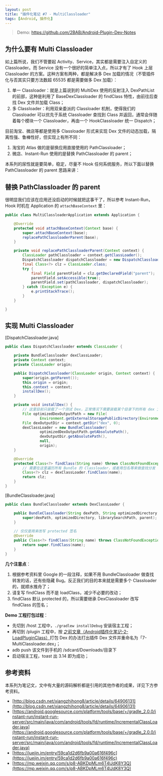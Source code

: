 ```yaml
---
layout: post
title: "插件化笔记 #7 - MultiClassloader"
tags: [Android, 插件化]
---
```


> Demo: https://github.com/2BAB/Android-Plugin-Dev-Notes

## 为什么要有 Multi Classloader

如上篇所说，我们不管要起 Activity、Service，其实都是需要注入自定义的 Classloader。而 Service 没有一个很好的简单注入点，所以才有了 Hook 上层 Classloader 的方案。这种方案有两种，都是解决多 Dex 加载的情况（不管插件化与否其实只要方法数超 65535 都是需要做多 Dex 加载）：

1. 单一 Classloader：就是上篇说到的 MultiDex 使用的反射注入 DexPathList 的前部，这种是利用了 BaseDexClassloader 的 findClass 特性，由前往后查找 Dex 文件并加载 Class；
2. 多 Classloader：利用双亲委派的 Classloader 机制，使得我们的 Classloader 可以优先于系统 Classloader 查找到 Class 并返回，通常会伴随着每个模块一个 Classloader，再由一个 HookClassloader 统一 Dispatch；

<!--more-->

目前淘宝、微店等都是使用多 Classloader 形式来实现 Dex 文件的动态加载，隔离性强、鲁棒性好，但实现上有所不同：

1. 淘宝的 Atlas 做的是替换应用直接使用的 PathClassloader；
2. 微店、Instant-Run 使用的是替换 PathClassloader 的 parent；

本系列的尿性就是要简单，稳定，尽量不 Hook 任何系统服务，所以下面以替换 PathClassloader 的 parent 思路来讲：

## 替换 PathClassloader 的 parent

很明显我们应该在应用还没启动的时候就把这事干了，所以参考 Instant-Run，Hook 时机在 Application 的 `attachBaseContext` 里：

``` java
public class MultiClassloaderApplication extends Application {

    @Override
    protected void attachBaseContext(Context base) {
        super.attachBaseContext(base);
        replacePathClassloaderParent(base);
    }

    private void replacePathClassloaderParent(Context context) {
        ClassLoader pathClassloader = context.getClassLoader();
        DispatchClassloader dispatchClassloader = new DispatchClassloader(pathClassloader, context);
        final Class<?> clz = ClassLoader.class;
        try {
            final Field parentField = clz.getDeclaredField("parent");
            parentField.setAccessible(true);
            parentField.set(pathClassloader, dispatchClassloader);
        } catch (Exception e) {
            e.printStackTrace();
        }
    }

}
```

## 实现 Multi Classloader

[DispatchClassloader.java]

``` java
public class DispatchClassloader extends ClassLoader {

    private BundleClassloader dexClassLoader;
    private Context context;
    private ClassLoader origin;

    public DispatchClassloader(ClassLoader origin, Context context) {
        super(origin.getParent());
        this.origin = origin;
        this.context = context;
        installDex();
    }

    private void installDex() {
        // 这里目前只装载了一个测试 Dex，正常情况下需要装载某个目录下的所有 dex 文件（通常每个 Bundle 有一个 Dex）
        File optimizedDexOutputPath = new File(
                Environment.getExternalStoragePublicDirectory(Environment.DIRECTORY_DOWNLOADS) + "/7-MultiClassloader.dex");
        File dexOutputDir = context.getDir("dex", 0);
        dexClassLoader = new BundleClassloader(
                optimizedDexOutputPath.getAbsolutePath(),
                dexOutputDir.getAbsolutePath(),
                null,
                origin);
    }

    @Override
    protected Class<?> findClass(String name) throws ClassNotFoundException {
        // 需要在这里遍历所有 Bundle 的 Classloader，或者用包名等来做查找分发
        Class<?> clz = dexClassLoader.findClass(name);
        return clz;
    }
}
```

[BundleClassloader.java]

``` java
public class BundleClassloader extends DexClassLoader {

    public BundleClassloader(String dexPath, String optimizedDirectory, String librarySearchPath, ClassLoader parent) {
        super(dexPath, optimizedDirectory, librarySearchPath, parent);
    }
    
    // 仅仅是用来改写 protected 签名
    @Override
    public Class<?> findClass(String name) throws ClassNotFoundException {
        return super.findClass(name);
    }
}
```


**几个注意点**：

1. 根据参考资料里 Google 的一段注释，如果不用 BundleClassloader 做查找转发的话，还有些隐藏 Bug。反正我们的目的本来就是需要多个 Classloader 的，就顺水推舟了；
2. 请复写 findClass 而不是 loadClass，减少不必要的改动；
3. findClass 默认 protected 的，所以需要继承 DexClassloader 改写 findClass 的签名；

**Demo 工程打包过程**：

- 先切到 /host 工程中，`./gradlew installDebug` 安装宿主工程；
- 再切到 /plugin 工程中，按 [之前文章（Android插件化笔记-2-LoadPluginClass）](http://2bab.me/2016/09/18/Android%E6%8F%92%E4%BB%B6%E5%8C%96%E7%AC%94%E8%AE%B0-2-LoadPluginClass/)打包 Dex 的办法打出插件 Dex 文件并重命名为「7-MultiClassloader.dex」；
- adb push 该文件到手机的 /sdcard/Downloads/目录下
- 启动宿主工程，toast 出 3.14 即为成功；

## 参考资料

本系列为笔记文，文中有大量的源码解析都是引用的其他作者的成果，详见下方参考资料。

- [http://blog.csdn.net/xiangzhihong8/article/details/64906131](http://blog.csdn.net/xiangzhihong8/article/details/64906131)
- [https://android.googlesource.com/platform/tools/base/+/gradle_2.0.0/instant-run/instant-run-server/src/main/java/com/android/tools/fd/runtime/IncrementalClassLoader.java](https://android.googlesource.com/platform/tools/base/+/gradle_2.0.0/instant-run/instant-run-server/src/main/java/com/android/tools/fd/runtime/IncrementalClassLoader.java)
- [https://juejin.im/entry/59ca1d2d6fb9a00a616f496c](https://juejin.im/entry/59ca1d2d6fb9a00a616f496c)
- [https://mp.weixin.qq.com/s/p8-ABKDpMLm6T4lJdK8Y3Q](https://mp.weixin.qq.com/s/p8-ABKDpMLm6T4lJdK8Y3Q)


